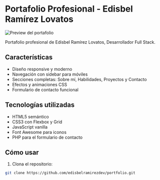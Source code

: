 # Portafolio Profesional - Edisbel Ramírez Lovatos

![Preview del portafolio](images/preview.jpg)

Portafolio profesional de Edisbel Ramírez Lovatos, Desarrollador Full Stack.

## Características

- Diseño responsive y moderno
- Navegación con sidebar para móviles
- Secciones completas: Sobre mí, Habilidades, Proyectos y Contacto
- Efectos y animaciones CSS
- Formulario de contacto funcional

## Tecnologías utilizadas

- HTML5 semántico
- CSS3 con Flexbox y Grid
- JavaScript vanilla
- Font Awesome para iconos
- PHP para el formulario de contacto

## Cómo usar

1. Clona el repositorio:
```bash
git clone https://github.com/edisbelramirezdev/portfolio.git